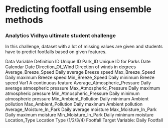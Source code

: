 # Predicting footfall using ensemble methods 
### Analytics Vidhya ultimate student challenge

In this challenge, dataset with a lot of missing values are given and students have to predict footfalls based on given features.

Data Variable Definition
ID Unique ID
Park_ID Unique ID for Parks
Date Calendar Date
Direction_Of_Wind Direction of winds in degrees
Average_Breeze_Speed Daily average Breeze speed
Max_Breeze_Speed Daily maximum Breeze speed
Min_Breeze_Speed Daily minimum Breeze speed
Var1 A continuous feature
Average_Atmospheric_Pressure Daily average atmospheric pressure
Max_Atmospheric_Pressure Daily maximum atmospheric pressure
Min_Atmospheric_Pressure Daily minimum atmospheric pressure
Min_Ambient_Pollution Daily minimum Ambient pollution
Max_Ambient_Pollution Daily maximum Ambient pollution
Average_Moisture_In_Park Daily average moisture
Max_Moisture_In_Park Daily maximum moisture
Min_Moisture_In_Park Daily minimum moisture
Location_Type Location Type (1/2/3/4)
Footfall Target Variable: Daily Footfall
